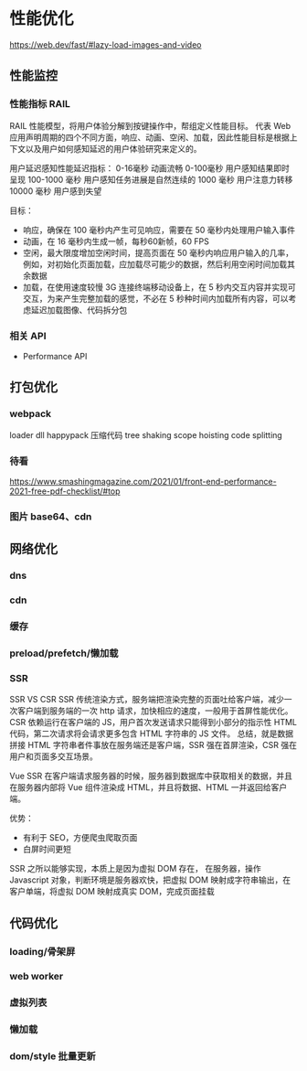 # 性能优化
https://web.dev/fast/#lazy-load-images-and-video

## 性能监控
### 性能指标 RAIL
RAIL 性能模型，将用户体验分解到按键操作中，帮组定义性能目标。
代表 Web 应用声明周期的四个不同方面，响应、动画、空闲、加载，因此性能目标是根据上下文以及用户如何感知延迟的用户体验研究来定义的。

用户延迟感知性能延迟指标：
0-16毫秒 动画流畅
0-100毫秒 用户感知结果即时呈现
100-1000 毫秒 用户感知任务进展是自然连续的
1000 毫秒 用户注意力转移
10000 毫秒 用户感到失望

目标：
* 响应，确保在 100 毫秒内产生可见响应，需要在 50 毫秒内处理用户输入事件
* 动画，在 16 毫秒内生成一帧，每秒60新帧，60 FPS
* 空闲，最大限度增加空闲时间，提高页面在 50 毫秒内响应用户输入的几率，例如，对初始化页面加载，应加载尽可能少的数据，然后利用空闲时间加载其余数据
* 加载，在使用速度较慢 3G 连接终端移动设备上，在 5 秒内交互内容并实现可交互，为来产生完整加载的感觉，不必在 5 秒种时间内加载所有内容，可以考虑延迟加载图像、代码拆分包

### 相关 API
* Performance API

## 打包优化
### webpack
loader
dll
happypack
压缩代码
tree shaking
scope hoisting
code splitting

### 待看
https://www.smashingmagazine.com/2021/01/front-end-performance-2021-free-pdf-checklist/#top

### 图片 base64、cdn

## 网络优化
### dns
### cdn
### 缓存
### preload/prefetch/懒加载
### SSR
SSR VS CSR
SSR 传统渲染方式，服务端把渲染完整的页面吐给客户端，减少一次客户端到服务端的一次 http 请求，加快相应的速度，一般用于首屏性能优化。
CSR 依赖运行在客户端的 JS，用户首次发送请求只能得到小部分的指示性 HTML 代码，第二次请求将会请求更多包含 HTML 字符串的 JS 文件。
总结，就是数据拼接 HTML 字符串者件事放在服务端还是客户端，SSR 强在首屏渲染，CSR 强在用户和页面多交互场景。

Vue SSR 在客户端请求服务器的时候，服务器到数据库中获取相关的数据，并且在服务器内部将 Vue 组件渲染成 HTML，并且将数据、HTML 一并返回给客户端。

优势： 
* 有利于 SEO，方便爬虫爬取页面
* 白屏时间更短

SSR 之所以能够实现，本质上是因为虚拟 DOM 存在， 在服务器，操作 Javascript 对象，判断环境是服务器欢快，把虚拟 DOM 映射成字符串输出，在客户单端，将虚拟 DOM 映射成真实 DOM，完成页面挂载

### 

## 代码优化
### loading/骨架屏
### web worker
### 虚拟列表
### 懒加载
### dom/style 批量更新